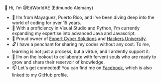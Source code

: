 👋 Hi, I’m @EdWorldAE (Edmundo Alemany)
- 👀 I’m from Mayaguez, Puerto Rico, and I've been diving deep into the world of coding for over 15 years.
- 🌱 With a proficiency in Visual Studio and Python, I'm currently expanding my expertise into advanced Java and Javascript.
- 💼 Proud owner of [Expert Cyber Solutions](www.expertcybersolutions.com) and [Hackers University](www.hackers-university.com).
- 🔓 I have a penchant for sharing my codes without any cost. To me, learning is not just a process, but a virtue, and I ardently support it.
- 💞️ I’m on the lookout to collaborate with fervent souls who are ready to grow and share their reservoir of knowledge.
- 📫 Let's get connected! You can find me on [Facebook](https://www.facebook.com/edworldcarlos.alemanyestrada/), which is also linked to my GitHub profile.

<!---
EdWorldAE/EdWorldAE is a ✨ special ✨ repository because its `README.md` (this file) appears on your GitHub profile.
You can click the Preview link to take a look at your changes.
--->
